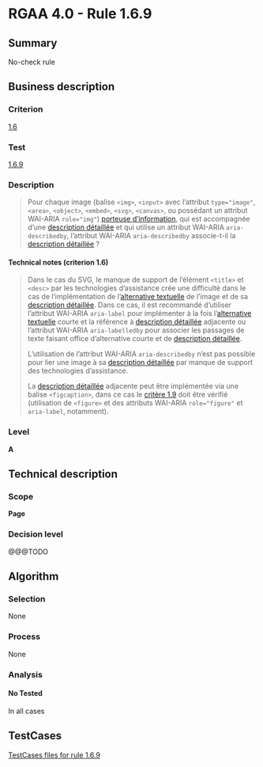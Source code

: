 # RGAA 4.0 - Rule 1.6.9

## Summary
No-check rule


## Business description

### Criterion
[1.6](https://www.numerique.gouv.fr/publications/rgaa-accessibilite/methode/criteres/#crit-1-6)

### Test
[1.6.9](https://www.numerique.gouv.fr/publications/rgaa-accessibilite/methode/criteres/#test-1-6-9)

### Description
> Pour chaque image (balise `<img>`, `<input>` avec l’attribut `type="image"`, `<area>`, `<object>`, `<embed>`, `<svg>`, `<canvas>`, ou possédant un attribut WAI-ARIA `role="img"`) [porteuse d’information](https://www.numerique.gouv.fr/publications/rgaa-accessibilite/methode/glossaire/#image-porteuse-d-information), qui est accompagnée d’une [description détaillée](https://www.numerique.gouv.fr/publications/rgaa-accessibilite/methode/glossaire/#description-detaillee-image) et qui utilise un attribut WAI-ARIA `aria-describedby`, l’attribut WAI-ARIA `aria-describedby` associe-t-il la [description détaillée](https://www.numerique.gouv.fr/publications/rgaa-accessibilite/methode/glossaire/#description-detaillee-image) ?

#### Technical notes (criterion 1.6)
> Dans le cas du SVG, le manque de support de l’élément `<title>` et `<desc>` par les technologies d’assistance crée une difficulté dans le cas de l’implémentation de l’[alternative textuelle](https://www.numerique.gouv.fr/publications/rgaa-accessibilite/methode/glossaire/#alternative-textuelle-image) de l’image et de sa [description détaillée](https://www.numerique.gouv.fr/publications/rgaa-accessibilite/methode/glossaire/#description-detaillee-image). Dans ce cas, il est recommandé d’utiliser l’attribut WAI-ARIA `aria-label` pour implémenter à la fois l’[alternative textuelle](https://www.numerique.gouv.fr/publications/rgaa-accessibilite/methode/glossaire/#alternative-textuelle-image) courte et la référence à [description détaillée](https://www.numerique.gouv.fr/publications/rgaa-accessibilite/methode/glossaire/#description-detaillee-image) adjacente ou l’attribut WAI-ARIA `aria-labelledby` pour associer les passages de texte faisant office d’alternative courte et de [description détaillée](https://www.numerique.gouv.fr/publications/rgaa-accessibilite/methode/glossaire/#description-detaillee-image).
> 
> L’utilisation de l’attribut WAI-ARIA `aria-describedby` n’est pas possible pour lier une image à sa [description détaillée](https://www.numerique.gouv.fr/publications/rgaa-accessibilite/methode/glossaire/#description-detaillee-image) par manque de support des technologies d’assistance.
> 
> La [description détaillée](https://www.numerique.gouv.fr/publications/rgaa-accessibilite/methode/glossaire/#description-detaillee-image) adjacente peut être implémentée via une balise `<figcaption>`, dans ce cas le [critère 1.9](https://www.numerique.gouv.fr/publications/rgaa-accessibilite/methode/glossaire/#crit-1-9) doit être vérifié (utilisation de `<figure>` et des attributs WAI-ARIA `role="figure"` et `aria-label`, notamment).

### Level
**A**


## Technical description

### Scope
**Page**

### Decision level
@@@TODO


## Algorithm

### Selection
None

### Process
None

### Analysis

#### No Tested
In all cases


##  TestCases

[TestCases files for rule 1.6.9](https://gitlab.com/asqatasun/Asqatasun/-/tree/v5/rules/rules-rgaa4.0/src/test/resources/testcases/rgaa40//Rgaa40Rule010609/)


